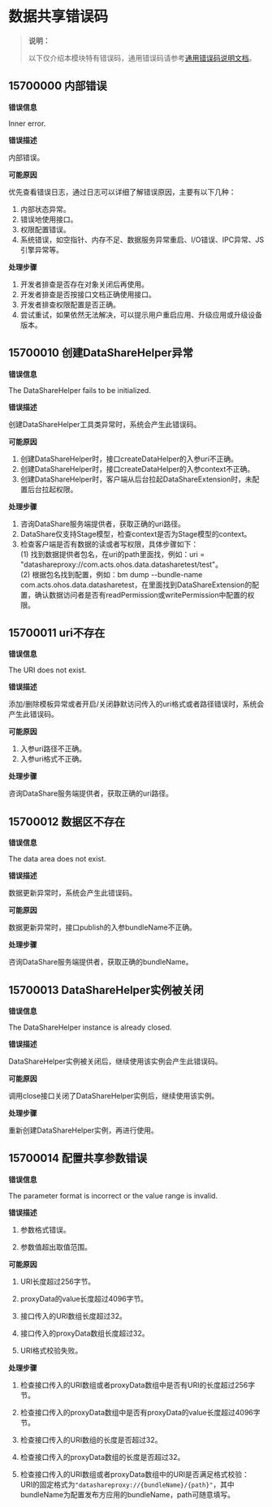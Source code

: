 # 数据共享错误码
<!--Kit: ArkData-->
<!--Subsystem: DistributedDataManager-->
<!--Owner: @woodenarow-->
<!--Designer: @woodenarow; @xuelei3-->
<!--Tester: @chenwan188; @logic42-->
<!--Adviser: @ge-yafang-->

> **说明：**
>
> 以下仅介绍本模块特有错误码，通用错误码请参考[通用错误码说明文档](../errorcode-universal.md)。

##  15700000 内部错误

**错误信息**

Inner error.

**错误描述**

内部错误。

**可能原因**

优先查看错误日志，通过日志可以详细了解错误原因，主要有以下几种：
1. 内部状态异常。
2. 错误地使用接口。
3. 权限配置错误。
4. 系统错误，如空指针、内存不足、数据服务异常重启、I/O错误、IPC异常、JS引擎异常等。

**处理步骤**

1. 开发者排查是否存在对象关闭后再使用。
2. 开发者排查是否按接口文档正确使用接口。
3. 开发者排查权限配置是否正确。
4. 尝试重试，如果依然无法解决，可以提示用户重启应用、升级应用或升级设备版本。

## 15700010 创建DataShareHelper异常

**错误信息**

The DataShareHelper fails to be initialized.

**错误描述**

创建DataShareHelper工具类异常时，系统会产生此错误码。

**可能原因**

1. 创建DataShareHelper时，接口createDataHelper的入参uri不正确。
2. 创建DataShareHelper时，接口createDataHelper的入参context不正确。
3. 创建DataShareHelper时，客户端从后台拉起DataShareExtension时，未配置后台拉起权限。

**处理步骤**

1. 咨询DataShare服务端提供者，获取正确的uri路径。
2. DataShare仅支持Stage模型，检查context是否为Stage模型的context。
3. 检查客户端是否有数据的读或者写权限，具体步骤如下：<br/>
    (1) 找到数据提供者包名，在uri的path里面找，例如：uri = "datashareproxy://com.acts.ohos.data.datasharetest/test"。<br/>
    (2) 根据包名找到配置，例如：bm dump --bundle-name com.acts.ohos.data.datasharetest，在里面找到DataShareExtension的配置，确认数据访问者是否有readPermission或writePermission中配置的权限。

## 15700011 uri不存在

**错误信息**

The URI does not exist.

**错误描述**

添加/删除模板异常或者开启/关闭静默访问传入的uri格式或者路径错误时，系统会产生此错误码。

**可能原因**

1. 入参uri路径不正确。
2. 入参uri格式不正确。

**处理步骤**

咨询DataShare服务端提供者，获取正确的uri路径。

## 15700012 数据区不存在

**错误信息**

The data area does not exist.

**错误描述**

数据更新异常时，系统会产生此错误码。

**可能原因**

数据更新异常时，接口publish的入参bundleName不正确。

**处理步骤**

咨询DataShare服务端提供者，获取正确的bundleName。

## 15700013 DataShareHelper实例被关闭

**错误信息**

The DataShareHelper instance is already closed.

**错误描述**

DataShareHelper实例被关闭后，继续使用该实例会产生此错误码。

**可能原因**

调用close接口关闭了DataShareHelper实例后，继续使用该实例。

**处理步骤**

重新创建DataShareHelper实例，再进行使用。

## 15700014 配置共享参数错误

**错误信息**

The parameter format is incorrect or the value range is invalid.

**错误描述**

1. 参数格式错误。

2. 参数值超出取值范围。

**可能原因**

1. URI长度超过256字节。

2. proxyData的value长度超过4096字节。

3. 接口传入的URI数组长度超过32。

4. 接口传入的proxyData数组长度超过32。

5. URI格式校验失败。

**处理步骤**

1. 检查接口传入的URI数组或者proxyData数组中是否有URI的长度超过256字节。

2. 检查接口传入的proxyData数组中是否有proxyData的value长度超过4096字节。

3. 检查接口传入的URI数组的长度是否超过32。

4. 检查接口传入的proxyData数组的长度是否超过32。

5. 检查接口传入的URI数组或者proxyData数组中的URI是否满足格式校验：<br/>
    URI的固定格式为`"datashareproxy://{bundleName}/{path}"`，其中bundleName为配置发布方应用的bundleName，path可随意填写。